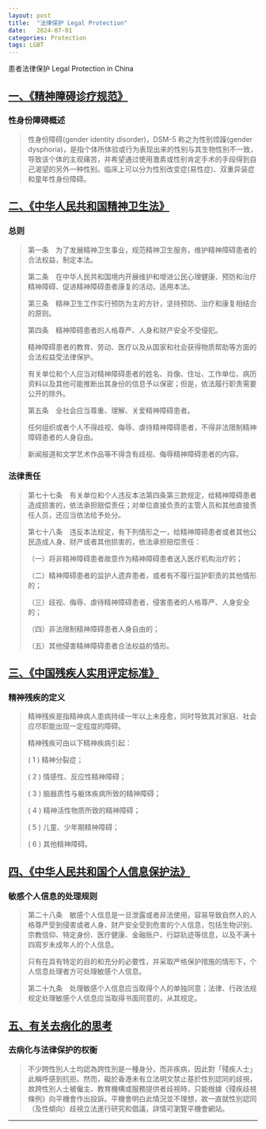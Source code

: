 ```yaml
---
layout: post
title:  "法律保护 Legal Protection"
date:   2024-07-01
categories: Protection
tags: LGBT
---
```


患者法律保护 Legal Protection in China

## [一、《精神障碍诊疗规范》](http://www.nhc.gov.cn/yzygj/s7653p/202012/a1c4397dbf504e1393b3d2f6c263d782/files/763f4289c2304524a429b79370cb56f3.pdf)

### 性身份障碍概述

> 性身份障碍(gender identity disorder)，DSM-5 称之为性别烦躁(gender dysphoria)，是指个体所体验或行为表现出来的性别与其生物性别不一致，导致该个体的主观痛苦，并希望通过使用激素或性别肯定手术的手段得到自己渴望的另外一种性别。临床上可以分为性别改变症(易性症)、双重异装症和童年性身份障碍。

## [二、《中华人民共和国精神卫生法》](http://www.nhc.gov.cn/fzs/s3576/201808/23955032bab34afa9f101d4dbee10f7a.shtml)

### 总则

> 第一条　为了发展精神卫生事业，规范精神卫生服务，维护精神障碍患者的合法权益，制定本法。
>
> 第二条　在中华人民共和国境内开展维护和增进公民心理健康、预防和治疗精神障碍、促进精神障碍患者康复的活动，适用本法。
>
> 第三条　精神卫生工作实行预防为主的方针，坚持预防、治疗和康复相结合的原则。
>
> 第四条　精神障碍患者的人格尊严、人身和财产安全不受侵犯。
>
> 精神障碍患者的教育、劳动、医疗以及从国家和社会获得物质帮助等方面的合法权益受法律保护。
>
> 有关单位和个人应当对精神障碍患者的姓名、肖像、住址、工作单位、病历资料以及其他可能推断出其身份的信息予以保密；但是，依法履行职责需要公开的除外。
>
> 第五条　全社会应当尊重、理解、关爱精神障碍患者。
>
> 任何组织或者个人不得歧视、侮辱、虐待精神障碍患者，不得非法限制精神障碍患者的人身自由。
>
> 新闻报道和文学艺术作品等不得含有歧视、侮辱精神障碍患者的内容。

### 法律责任

> 第七十七条　有关单位和个人违反本法第四条第三款规定，给精神障碍患者造成损害的，依法承担赔偿责任；对单位直接负责的主管人员和其他直接责任人员，还应当依法给予处分。
>
> 第七十八条　违反本法规定，有下列情形之一，给精神障碍患者或者其他公民造成人身、财产或者其他损害的，依法承担赔偿责任：
>
> （一）将非精神障碍患者故意作为精神障碍患者送入医疗机构治疗的；
>
> （二）精神障碍患者的监护人遗弃患者，或者有不履行监护职责的其他情形的；
>
> （三）歧视、侮辱、虐待精神障碍患者，侵害患者的人格尊严、人身安全的；
>
> （四）非法限制精神障碍患者人身自由的；
>
> （五）其他侵害精神障碍患者合法权益的情形。

## [三、《中国残疾人实用评定标准》](https://www.gov.cn/ztzl/gacjr/content_459939.htm)

### 精神残疾的定义

> 精神残疾是指精神病人患病持续一年以上未痊愈，同时导致其对家庭、社会应尽职能出现一定程度的障碍。
>
> 精神残疾可由以下精神疾病引起：
>
> ( 1 )  精神分裂症；
>
> ( 2 )  情感性、反应性精神障碍；
>
> ( 3 )  脑器质性与躯体疾病所致的精神障碍；
>
> ( 4 )  精神活性物质所致的精神障碍；
>
> ( 5 )  儿童、少年期精神障碍；
>
> ( 6 )  其他精神障碍。

## [四、《中华人民共和国个人信息保护法》](https://www.gov.cn/xinwen/2021-08/20/content_5632486.htm)

### 敏感个人信息的处理规则

> 第二十八条　敏感个人信息是一旦泄露或者非法使用，容易导致自然人的人格尊严受到侵害或者人身、财产安全受到危害的个人信息，包括生物识别、宗教信仰、特定身份、医疗健康、金融账户、行踪轨迹等信息，以及不满十四周岁未成年人的个人信息。
>
> 只有在具有特定的目的和充分的必要性，并采取严格保护措施的情形下，个人信息处理者方可处理敏感个人信息。
>
> 第二十九条　处理敏感个人信息应当取得个人的单独同意；法律、行政法规规定处理敏感个人信息应当取得书面同意的，从其规定。

## [五、有关去病化的思考](https://www.eoc.org.hk/Upload/casebook/casebook2021_chi_16_6680.pdf)

### 去病化与法律保护的权衡

> 不少跨性別人士均認為跨性別是一種身分，而非疾病，因此對「殘疾人士」此稱呼感到抗拒。然而，礙於香港未有立法明文禁止基於性別認同的歧視，故跨性別人士被僱主、教育機構或服務提供者歧視時，只能根據《殘疾歧視條例》向平機會作出投訴。平機會明白此情況並不理想，故一直就性別認同（及性傾向）歧視立法進行研究和倡議，詳情可瀏覽平機會網站。

---

